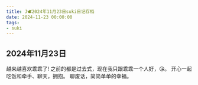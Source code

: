 ```yaml
---
title: J🕊️2024年11月23日suki日记存档
date: 2024-11-23 00:00:00
tags:
- suki
---
```


## 2024年11月23日

越来越喜欢乖乖了!
之前的都是过去式，现在我只跟乖乖一个人好，😘。
开心一起吃饭和牵手、聊天，拥抱。
聊废话，简简单单的幸福。
